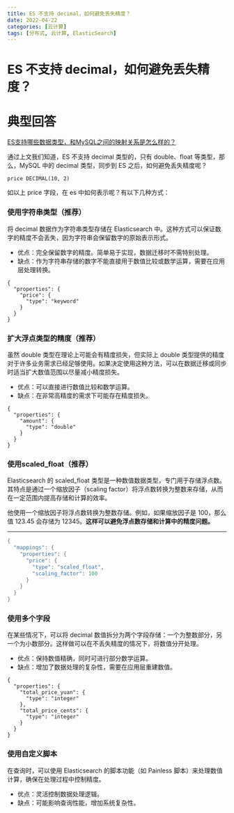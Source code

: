 ```yaml
---
title: ES 不支持 decimal，如何避免丢失精度？
date: 2022-04-22
categories: [云计算]
tags: [分布式, 云计算, ElasticSearch]
---
```

# ES 不支持 decimal，如何避免丢失精度？

# 典型回答


[ES支持哪些数据类型，和MySQL之间的映射关系是怎么样的？](https://www.yuque.com/hollis666/xkm7k3/neoehwlpx3yeeg7m)



通过上文我们知道，ES 不支持 decimal 类型的，只有 double、float 等类型，那么，MySQL 中的 decimal 类型，同步到 ES 之后，如何避免丢失精度呢？



```plain
price DECIMAL(10, 2)
```



如以上 price 字段，在 es 中如何表示呢？有以下几种方式：

### 使用字符串类型（推荐）
将 decimal 数据作为字符串类型存储在 Elasticsearch 中。这种方式可以保证数字的精度不会丢失，因为字符串会保留数字的原始表示形式。

+ 优点：完全保留数字的精度。简单易于实现，数据迁移时不需特别处理。
+ 缺点：作为字符串存储的数字不能直接用于数值比较或数学运算，需要在应用层处理转换。



```plain
{
  "properties": {
    "price": {
      "type": "keyword"
    }
  }
}
```

### 扩大浮点类型的精度（推荐）
虽然 double 类型在理论上可能会有精度损失，但实际上 double 类型提供的精度对于许多业务需求已经足够使用。如果决定使用这种方法，可以在数据迁移或同步时适当扩大数值范围以尽量减小精度损失。

+ 优点：可以直接进行数值比较和数学运算。
+ 缺点：在非常高精度的需求下可能存在精度损失。



```plain
{
  "properties": {
    "amount": {
      "type": "double"
    }
  }
}
```



### 使用scaled_float（推荐）


Elasticsearch 的 scaled_float 类型是一种数值数据类型，专门用于存储浮点数。其特点是通过一个缩放因子（scaling factor）将浮点数转换为整数来存储，从而在一定范围内提高存储和计算的效率。



他使用一个缩放因子将浮点数转换为整数存储。例如，如果缩放因子是 100，那么值 123.45 会存储为 12345。**这样可以避免浮点数存储和计算中的精度问题。**

****

```java
{
  "mappings": {
    "properties": {
      "price": {
        "type": "scaled_float",
        "scaling_factor": 100
      }
    }
  }
}

```



### 使用多个字段
在某些情况下，可以将 decimal 数值拆分为两个字段存储：一个为整数部分，另一个为小数部分。这样做可以在不丢失精度的情况下，将数值分开处理。

+ 优点：保持数值精确，同时可进行部分数学运算。
+ 缺点：增加了数据处理的复杂性，需要在应用层重建数值。



```plain
{
  "properties": {
    "total_price_yuan": {
      "type": "integer"
    },
    "total_price_cents": {
      "type": "integer"
    }
  }
}
```

### 使用自定义脚本
在查询时，可以使用 Elasticsearch 的脚本功能（如 Painless 脚本）来处理数值计算，确保在处理过程中控制精度。

+ 优点：灵活控制数据处理逻辑。
+ 缺点：可能影响查询性能，增加系统复杂性。

